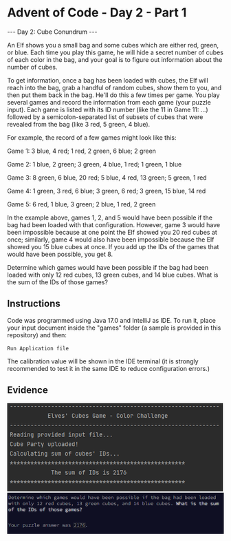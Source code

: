 # Advent of Code - Day 2 - Part 1

--- Day 2: Cube Conundrum ---

An Elf shows you a small bag and some cubes which are either red, green, or blue. Each time you play this game, he will hide a secret number of cubes of each color in the bag, and your goal is to figure out information about the number of cubes.

To get information, once a bag has been loaded with cubes, the Elf will reach into the bag, grab a handful of random cubes, show them to you, and then put them back in the bag. He'll do this a few times per game.
You play several games and record the information from each game (your puzzle input). Each game is listed with its ID number (like the 11 in Game 11: ...) followed by a semicolon-separated list of subsets of cubes that were revealed from the bag (like 3 red, 5 green, 4 blue).

For example, the record of a few games might look like this:

Game 1: 3 blue, 4 red; 1 red, 2 green, 6 blue; 2 green

Game 2: 1 blue, 2 green; 3 green, 4 blue, 1 red; 1 green, 1 blue

Game 3: 8 green, 6 blue, 20 red; 5 blue, 4 red, 13 green; 5 green, 1 red

Game 4: 1 green, 3 red, 6 blue; 3 green, 6 red; 3 green, 15 blue, 14 red

Game 5: 6 red, 1 blue, 3 green; 2 blue, 1 red, 2 green


In the example above, games 1, 2, and 5 would have been possible if the bag had been loaded with that configuration. However, game 3 would have been impossible because at one point the Elf showed you 20 red cubes at once; similarly, game 4 would also have been impossible because the Elf showed you 15 blue cubes at once. If you add up the IDs of the games that would have been possible, you get 8.

Determine which games would have been possible if the bag had been loaded with only 12 red cubes, 13 green cubes, and 14 blue cubes. What is the sum of the IDs of those games?

## Instructions

Code was programmed using Java 17.0 and IntelliJ as IDE. To run it, place your input document inside the "games" folder (a sample is provided in this repository) and then:

```shellscript
Run Application file
```

The calibration value will be shown in the IDE terminal (it is strongly recommended to test it in the same IDE to reduce configuration errors.)

## Evidence

![img.png](img.png)
![img_1.png](img_1.png)


